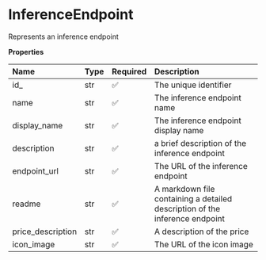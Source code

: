 # InferenceEndpoint

Represents an inference endpoint

**Properties**

| Name              | Type | Required | Description                                                                 |
| :---------------- | :--- | :------- | :-------------------------------------------------------------------------- |
| id\_              | str  | ✅       | The unique identifier                                                       |
| name              | str  | ✅       | The inference endpoint name                                                 |
| display_name      | str  | ✅       | The inference endpoint display name                                         |
| description       | str  | ✅       | a brief description of the inference endpoint                               |
| endpoint_url      | str  | ✅       | The URL of the inference endpoint                                           |
| readme            | str  | ✅       | A markdown file containing a detailed description of the inference endpoint |
| price_description | str  | ✅       | A description of the price                                                  |
| icon_image        | str  | ✅       | The URL of the icon image                                                   |
